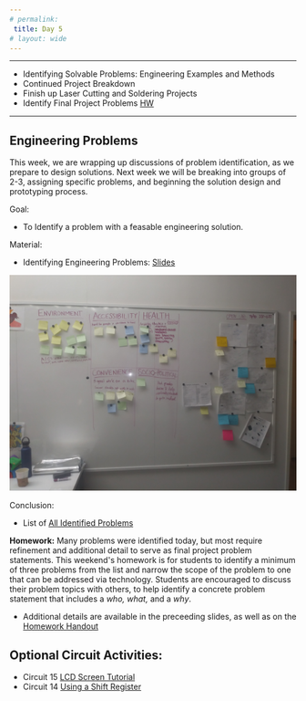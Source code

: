 ```yaml
---
# permalink: 
 title: Day 5
# layout: wide
---
```


-------------------

- Identifying Solvable Problems: Engineering Examples and Methods
- Continued Project Breakdown
- Finish up Laser Cutting and Soldering Projects
- Identify Final Project Problems [HW](/assets/PDF/W1HW.pdf)

-------------------

## Engineering Problems

This week, we are wrapping up discussions of problem identification, as we prepare to design solutions. Next week we will be breaking into groups of 2-3, assigning specific problems, and beginning the solution design and prototyping process.

Goal:
- To Identify a problem with a feasable engineering solution.

Material:
- Identifying Engineering Problems: [Slides](/assets/slides/Engineering_Problems.pdf)

<p align="center">
<img src="/assets/images/boardcat.jpg">
</p>


Conclusion:
- List of [All Identified Problems](https://docs.google.com/spreadsheets/d/e/2PACX-1vSitv8qFGFHnYCoWoTmZgjuqIgvgpn86aYoDS4iPcqOUfbOI49pPcmOpmgO6kpPp6LnfGfr3rOWMMGE/pubhtml?gid=1403666124&single=true)

 __Homework:__
Many problems were identified today, but most require refinement and additional detail to serve as final project problem statements. This weekend's homework is for students to identify a minimum of three problems from the list and narrow the scope of the problem to one that can be addressed via technology. Students are encouraged to discuss their problem topics with others, to help identify a concrete problem statement that includes a _who, what,_ and a _why_.

- Additional details are available in the preceeding slides, as well as on the [Homework Handout](/assets/PDF/W1HW.pdf)


## Optional Circuit Activities:

- Circuit 15 [LCD Screen Tutorial](https://learn.sparkfun.com/tutorials/sik-experiment-guide-for-arduino---v33/experiment-15-using-an-lcd)
- Circuit 14 [Using a Shift Register](https://learn.sparkfun.com/tutorials/sik-experiment-guide-for-arduino---v33/experiment-14-using-a-shift-register)